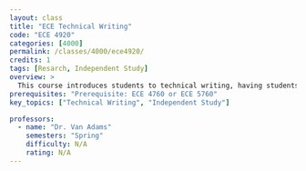 ```yaml
---
layout: class
title: "ECE Technical Writing"
code: "ECE 4920"
categories: [4000]
permalink: /classes/4000/ece4920/
credits: 1
tags: [Resarch, Independent Study]
overview: >
  This course introduces students to technical writing, having students write up their ECE projects in a formal fashion, with a view to publication. Projects may be existing, or may be created as part of the independent study, but the writing requirement will match the current College technical writing requirement.
prerequisites: "Prerequisite: ECE 4760 or ECE 5760"
key_topics: ["Technical Writing", "Independent Study"]

professors:
  - name: "Dr. Van Adams"
    semesters: "Spring"
    difficulty: N/A
    rating: N/A
---
```

